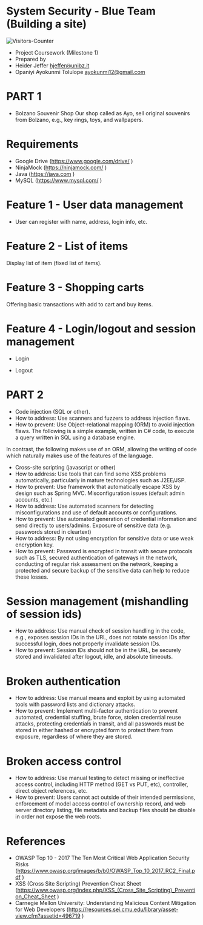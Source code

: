 # System Security - Blue Team (Building a site)

<body>
<img src = "https://github-vistors-counter.onrender.com/github?username=https://github.com/HeiderJeffer/System-Security-Blue-Team/" alt = "Visitors-Counter"/>
</body>


* Project Coursework (Milestone 1)
* Prepared by
* Heider Jeffer hjeffer@unibz.it 
* Opaniyi Ayokunmi Tolulope ayokunmi12@gmail.com 


# PART 1

* Bolzano Souvenir Shop
Our shop called as Ayo, sell original souvenirs from Bolzano, e.g., key rings, toys, and  wallpapers.
# Requirements
* Google Drive (https://www.google.com/drive/ )
* NinjaMock (https://ninjamock.com/ )
* Java (https://java.com )
* MySQL (https://www.mysql.com/ )

# Feature 1 - User data management

* User can register with name, address, login info, etc.

# Feature 2 - List of items
Display list of item (fixed list of items).

# Feature 3 - Shopping carts 
Offering basic transactions with add to cart and buy items.

# Feature 4 - Login/logout and session management
* Login

* Logout


# PART 2
* Code injection (SQL or other).
* How to address: Use scanners and fuzzers to address injection flaws.
* How to prevent: Use Object-relational mapping (ORM) to avoid injection flaws. The following is a simple example, written in C# code, to execute a query written in SQL using a database engine.
 
In contrast, the following makes use of an ORM, allowing the writing of code which naturally makes use of the features of the language.

* Cross-site scripting (javascript or other)
* How to address: Use tools that can find some XSS problems automatically, particularly in mature technologies such as J2EE/JSP.
* How to prevent: Use framework that automatically escape XSS by design such as Spring MVC.
Misconfiguration issues (default admin accounts, etc.)
* How to address: Use automated scanners for detecting misconfigurations and use of default accounts or configurations.
* How to prevent: Use automated generation of credential information and send directly to users/admins.
Exposure of sensitive data (e.g. passwords stored in cleartext)
* How to address: By not using encryption for sensitive data or use weak encryption key.
* How to prevent: Password is encrypted in transit with secure protocols such as TLS, secured authentication of gateways in the network, conducting of  regular risk assessment on the network, keeping a protected and secure backup of the sensitive data can help to reduce these losses.
# Session management (mishandling of session ids)
* How to address: Use manual check of session handling in the code, e.g., exposes session IDs in the URL, does not rotate session IDs after successful login, does not properly invalidate session IDs.
* How to prevent: Session IDs should not be in the URL, be securely stored and invalidated after logout, idle, and absolute timeouts.
# Broken authentication
* How to address: Use manual means and exploit by using automated tools with password lists and dictionary attacks.
* How to prevent: Implement multi-factor authentication to prevent automated, credential stuffing, brute force, stolen credential reuse attacks, protecting credentials in transit, and all passwords must be stored in either hashed or encrypted form to protect them from exposure, regardless of where they are stored.
# Broken access control
* How to address: Use manual testing to detect missing or ineffective access control, including HTTP method (GET vs PUT, etc), controller, direct object references, etc.
* How to prevent: Users cannot act outside of their intended permissions, enforcement of model access control of ownership record, and web server directory listing, file metadata and backup files should be disable in order not expose the web roots.


# References
* OWASP Top 10 - 2017 The Ten Most Critical Web Application Security Risks (https://www.owasp.org/images/b/b0/OWASP_Top_10_2017_RC2_Final.pdf )
* XSS (Cross Site Scripting) Prevention Cheat Sheet (https://www.owasp.org/index.php/XSS_(Cross_Site_Scripting)_Prevention_Cheat_Sheet )
* Carnegie Mellon University: Understanding Malicious Content Mitigation for Web Developers (https://resources.sei.cmu.edu/library/asset-view.cfm?assetid=496719 )

